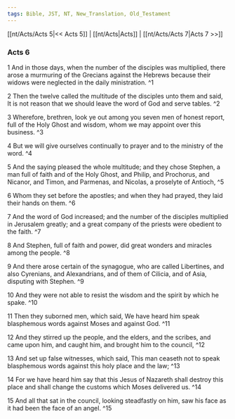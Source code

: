 ```yaml
---
tags: Bible, JST, NT, New_Translation, Old_Testament
---
```


[[nt/Acts/Acts 5|<< Acts 5]] | [[nt/Acts|Acts]] | [[nt/Acts/Acts 7|Acts 7 >>]]

### Acts 6

1 And in those days, when the number of the disciples was multiplied, there arose a murmuring of the Grecians against the Hebrews because their widows were neglected in the daily ministration.  ^1

2 Then the twelve called the multitude of the disciples unto them and said, It is not reason that we should leave the word of God and serve tables.  ^2

3 Wherefore, brethren, look ye out among you seven men of honest report, full of the Holy Ghost and wisdom, whom we may appoint over this business.  ^3

4 But we will give ourselves continually to prayer and to the ministry of the word.  ^4

5 And the saying pleased the whole multitude; and they chose Stephen, a man full of faith and of the Holy Ghost, and Philip, and Prochorus, and Nicanor, and Timon, and Parmenas, and Nicolas, a proselyte of Antioch,  ^5

6 Whom they set before the apostles; and when they had prayed, they laid their hands on them.  ^6

7 And the word of God increased; and the number of the disciples multiplied in Jerusalem greatly; and a great company of the priests were obedient to the faith.  ^7

8 And Stephen, full of faith and power, did great wonders and miracles among the people.  ^8

9 And there arose certain of the synagogue, who are called Libertines, and also Cyrenians, and Alexandrians, and of them of Cilicia, and of Asia, disputing with Stephen.  ^9

10 And they were not able to resist the wisdom and the spirit by which he spake.  ^10

11 Then they suborned men, which said, We have heard him speak blasphemous words against Moses and against God.  ^11

12 And they stirred up the people, and the elders, and the scribes, and came upon him, and caught him, and brought him to the council,  ^12

13 And set up false witnesses, which said, This man ceaseth not to speak blasphemous words against this holy place and the law;  ^13

14 For we have heard him say that this Jesus of Nazareth shall destroy this place and shall change the customs which Moses delivered us.  ^14

15 And all that sat in the council, looking steadfastly on him, saw his face as it had been the face of an angel.  ^15

 
